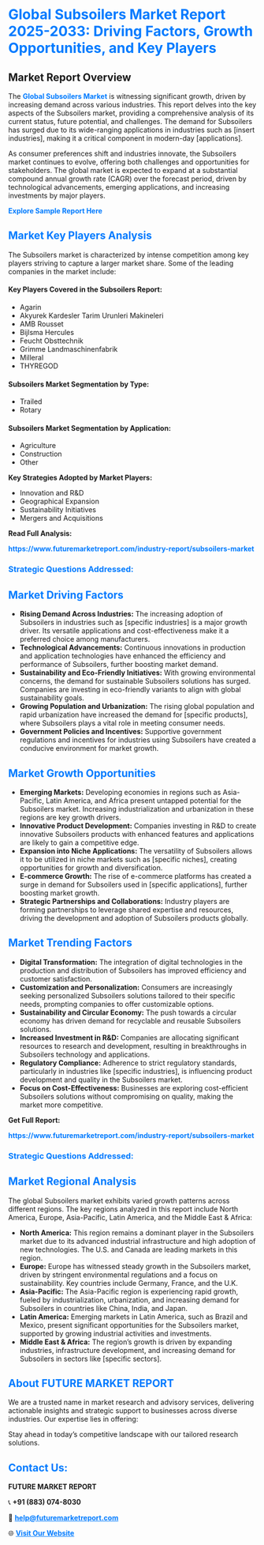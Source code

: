 <h1 style="color: #007BFF;">Global Subsoilers Market Report 2025-2033: Driving Factors, Growth Opportunities, and Key Players</h1>

<section id="overview">
<h2>Market Report Overview</h2>
<p>The <a href="https://www.futuremarketreport.com/industry-report/subsoilers-market" style="color: #007BFF; text-decoration: none;"><strong>Global Subsoilers Market</strong></a> is witnessing significant growth, driven by increasing demand across various industries. This report delves into the key aspects of the Subsoilers market, providing a comprehensive analysis of its current status, future potential, and challenges. The demand for Subsoilers has surged due to its wide-ranging applications in industries such as [insert industries], making it a critical component in modern-day [applications].</p>
<p>As consumer preferences shift and industries innovate, the Subsoilers market continues to evolve, offering both challenges and opportunities for stakeholders. The global market is expected to expand at a substantial compound annual growth rate (CAGR) over the forecast period, driven by technological advancements, emerging applications, and increasing investments by major players.</p>
</section>

<section id="overview">
<p><a href="https://www.futuremarketreport.com/request-sample/reportId=36027" style="color: #007BFF; text-decoration: none;"><strong>Explore Sample Report Here</strong></a></p>
</section>

<section id="key-players">
<h2 style="color: #007BFF;">Market Key Players Analysis</h2>
<p>The Subsoilers market is characterized by intense competition among key players striving to capture a larger market share. Some of the leading companies in the market include:</p>
<h4>Key Players Covered in the Subsoilers Report:</h4>
<ul><li>Agarin</li><li>Akyurek Kardesler Tarim Urunleri Makineleri</li><li>AMB Rousset</li><li>Bijlsma Hercules</li><li>Feucht Obsttechnik</li><li>Grimme Landmaschinenfabrik</li><li>Milleral</li><li>THYREGOD</li></ul>
<h4>Subsoilers Market Segmentation by Type:</h4>
<ul><li>Trailed</li><li>Rotary</li></ul>

<h4>Subsoilers Market Segmentation by Application:</h4>
<ul><li>Agriculture</li><li>Construction</li><li>Other</li></ul>
<p><strong>Key Strategies Adopted by Market Players:</strong></p>
<ul>
<li>Innovation and R&D</li>
<li>Geographical Expansion</li>
<li>Sustainability Initiatives</li>
<li>Mergers and Acquisitions</li>
</ul>
</section>

<section>
<p><strong>Read Full Analysis: </strong></p><a href="https://www.futuremarketreport.com/industry-report/subsoilers-market" style="color: #007BFF; text-decoration: none;"><strong>https://www.futuremarketreport.com/industry-report/subsoilers-market</strong></a>
<h3 style="color: #007BFF;">Strategic Questions Addressed:</h3>
</section>

<section id="driving-factors">
<h2 style="color: #007BFF;">Market Driving Factors</h2>
<ul>
<li><strong>Rising Demand Across Industries:</strong> The increasing adoption of Subsoilers in industries such as [specific industries] is a major growth driver. Its versatile applications and cost-effectiveness make it a preferred choice among manufacturers.</li>
<li><strong>Technological Advancements:</strong> Continuous innovations in production and application technologies have enhanced the efficiency and performance of Subsoilers, further boosting market demand.</li>
<li><strong>Sustainability and Eco-Friendly Initiatives:</strong> With growing environmental concerns, the demand for sustainable Subsoilers solutions has surged. Companies are investing in eco-friendly variants to align with global sustainability goals.</li>
<li><strong>Growing Population and Urbanization:</strong> The rising global population and rapid urbanization have increased the demand for [specific products], where Subsoilers plays a vital role in meeting consumer needs.</li>
<li><strong>Government Policies and Incentives:</strong> Supportive government regulations and incentives for industries using Subsoilers have created a conducive environment for market growth.</li>
</ul>
</section>

<section id="growth-opportunities">
<h2 style="color: #007BFF;">Market Growth Opportunities</h2>
<ul>
<li><strong>Emerging Markets:</strong> Developing economies in regions such as Asia-Pacific, Latin America, and Africa present untapped potential for the Subsoilers market. Increasing industrialization and urbanization in these regions are key growth drivers.</li>
<li><strong>Innovative Product Development:</strong> Companies investing in R&D to create innovative Subsoilers products with enhanced features and applications are likely to gain a competitive edge.</li>
<li><strong>Expansion into Niche Applications:</strong> The versatility of Subsoilers allows it to be utilized in niche markets such as [specific niches], creating opportunities for growth and diversification.</li>
<li><strong>E-commerce Growth:</strong> The rise of e-commerce platforms has created a surge in demand for Subsoilers used in [specific applications], further boosting market growth.</li>
<li><strong>Strategic Partnerships and Collaborations:</strong> Industry players are forming partnerships to leverage shared expertise and resources, driving the development and adoption of Subsoilers products globally.</li>
</ul>
</section>

<section id="trending-factors">
<h2 style="color: #007BFF;">Market Trending Factors</h2>
<ul>
<li><strong>Digital Transformation:</strong> The integration of digital technologies in the production and distribution of Subsoilers has improved efficiency and customer satisfaction.</li>
<li><strong>Customization and Personalization:</strong> Consumers are increasingly seeking personalized Subsoilers solutions tailored to their specific needs, prompting companies to offer customizable options.</li>
<li><strong>Sustainability and Circular Economy:</strong> The push towards a circular economy has driven demand for recyclable and reusable Subsoilers solutions.</li>
<li><strong>Increased Investment in R&D:</strong> Companies are allocating significant resources to research and development, resulting in breakthroughs in Subsoilers technology and applications.</li>
<li><strong>Regulatory Compliance:</strong> Adherence to strict regulatory standards, particularly in industries like [specific industries], is influencing product development and quality in the Subsoilers market.</li>
<li><strong>Focus on Cost-Effectiveness:</strong> Businesses are exploring cost-efficient Subsoilers solutions without compromising on quality, making the market more competitive.</li>
</ul>
</section>

<section>
<p><strong>Get Full Report: </strong></p><a href="https://www.futuremarketreport.com/industry-report/subsoilers-market" style="color: #007BFF; text-decoration: none;"><strong>https://www.futuremarketreport.com/industry-report/subsoilers-market</strong></a>
<h3 style="color: #007BFF;">Strategic Questions Addressed:</h3>
</section>


<section id="regional-analysis">
<h2 style="color: #007BFF;">Market Regional Analysis</h2>
<p>The global Subsoilers market exhibits varied growth patterns across different regions. The key regions analyzed in this report include North America, Europe, Asia-Pacific, Latin America, and the Middle East & Africa:</p>
<ul>
<li><strong>North America:</strong> This region remains a dominant player in the Subsoilers market due to its advanced industrial infrastructure and high adoption of new technologies. The U.S. and Canada are leading markets in this region.</li>
<li><strong>Europe:</strong> Europe has witnessed steady growth in the Subsoilers market, driven by stringent environmental regulations and a focus on sustainability. Key countries include Germany, France, and the U.K.</li>
<li><strong>Asia-Pacific:</strong> The Asia-Pacific region is experiencing rapid growth, fueled by industrialization, urbanization, and increasing demand for Subsoilers in countries like China, India, and Japan.</li>
<li><strong>Latin America:</strong> Emerging markets in Latin America, such as Brazil and Mexico, present significant opportunities for the Subsoilers market, supported by growing industrial activities and investments.</li>
<li><strong>Middle East & Africa:</strong> The region’s growth is driven by expanding industries, infrastructure development, and increasing demand for Subsoilers in sectors like [specific sectors].</li>
</ul>
</section>

<footer>
<h2 style="color: #007BFF;">About FUTURE MARKET REPORT</h2>
<p>We are a trusted name in market research and advisory services, delivering actionable insights and strategic support to businesses across diverse industries. Our expertise lies in offering:</p>

<p>Stay ahead in today’s competitive landscape with our tailored research solutions.</p>

<h2 style="color: #007BFF;">Contact Us:</h2>
<p><strong>FUTURE MARKET REPORT</strong></p>
<p>📞 <strong>+91 (883) 074-8030</strong></p>
<p>📧 <strong><a href="mailto:help@futuremarketreport.com" style="color: #007BFF;">help@futuremarketreport.com</a></strong></p>
<p>🌐 <strong><a href="https://www.futuremarketreport.com/" style="color: #007BFF;">Visit Our Website</a></strong></p>
</footer>